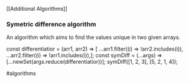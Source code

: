 [[Additional Algorithms]]

### Symetric difference algorithm

An algorithm which aims to find the values unique in two given arrays.

const differentiatior = (arr1, arr2) => [
 ...arr1.filter((i) => !arr2.includes(i)),
 ...arr2.filter((i) => !arr1.includes(i)),];
const symDiff = (...args) => [...newSet(args.reduce(differentiatior))];
symDiff([1, 2, 3], [5, 2, 1, 4]);


#algorithms 